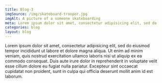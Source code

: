 ```yaml
---
title: Blog-3
imgSource: /img/skateboard-trooper.jpg
imgAlt: A picture of a someone skateboarding
meta: Lorem ipsum dolor sit amet, consectetur adipisicing elit, sed do eiusmod tempor incididunt ut labore et dolore magna aliqua.
categories: blog
layout: blog
---
```


Lorem ipsum dolor sit amet, consectetur adipisicing elit, sed do eiusmod tempor incididunt ut labore et dolore magna aliqua. Ut enim ad minim veniam, quis nostrud exercitation ullamco laboris nisi ut aliquip ex ea commodo consequat. Duis aute irure dolor in reprehenderit in voluptate velit esse cillum dolore eu fugiat nulla pariatur. Excepteur sint occaecat cupidatat non proident, sunt in culpa qui officia deserunt mollit anim id est laborum.
